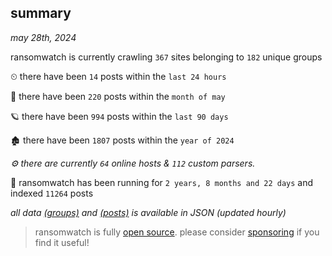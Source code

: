 
## summary
_may 28th, 2024_

ransomwatch is currently crawling `367` sites belonging to `182` unique groups

⏲ there have been `14` posts within the `last 24 hours`

🦈 there have been `220` posts within the `month of may`

🪐 there have been `994` posts within the `last 90 days`

🏚 there have been `1807` posts within the `year of 2024`

_⚙️ there are currently `64` online hosts & `112` custom parsers._

🦕 ransomwatch has been running for `2 years, 8 months and 22 days` and indexed `11264` posts

_all data  [(groups)](http://ransomwhat.telemetry.ltd/groups) and [(posts)](http://ransomwhat.telemetry.ltd/posts) is available in JSON (updated hourly)_

> ransomwatch is fully [open source](https://github.com/joshhighet/ransomwatch#ransomwatch--). please consider [sponsoring](https://github.com/sponsors/joshhighet) if you find it useful!
